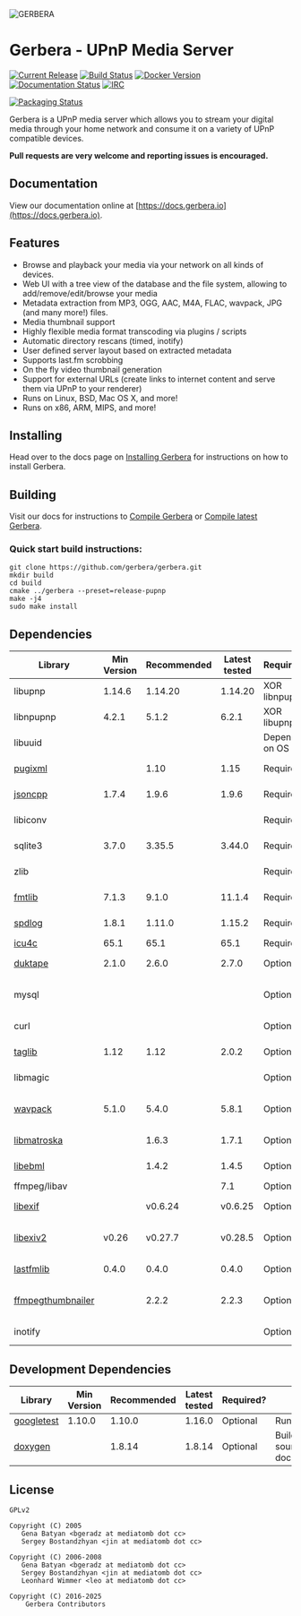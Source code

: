 <picture>
 <source media="(prefers-color-scheme: dark)" srcset="https://github.com/gerbera/gerbera/blob/master/artwork/logo-horiz-white.png?raw=true">
 <source media="(prefers-color-scheme: light)" srcset="https://github.com/gerbera/gerbera/blob/master/artwork/logo-horiz.png?raw=true">
 <img alt="GERBERA" src="https://github.com/gerbera/gerbera/blob/master/artwork/logo-horiz.png?raw=true" />
</picture>

# Gerbera - UPnP Media Server

[![Current Release](https://img.shields.io/github/release/gerbera/gerbera.svg?style=for-the-badge)](https://github.com/gerbera/gerbera/releases/latest) [![Build Status](https://img.shields.io/github/actions/workflow/status/gerbera/gerbera/ci.yml?style=for-the-badge&branch=master)](https://github.com/gerbera/gerbera/actions?query=workflow%3A%22CI+validation%22+branch%3Amaster) [![Docker Version](https://img.shields.io/docker/v/gerbera/gerbera?color=teal&label=docker&logoColor=white&sort=semver&style=for-the-badge)](https://hub.docker.com/r/gerbera/gerbera/tags?name=2.) [![Documentation Status](https://img.shields.io/readthedocs/gerbera?style=for-the-badge)](http://docs.gerbera.io/en/stable/?badge=stable) [![IRC](https://img.shields.io/badge/IRC-on%20libera.chat-orange.svg?style=for-the-badge)](https://web.libera.chat/?channels=#gerbera)

[![Packaging Status](https://repology.org/badge/tiny-repos/gerbera.svg?header=PACKAGES&style=for-the-badge)](https://repology.org/metapackage/gerbera/versions)

Gerbera is a UPnP media server which allows you to stream your digital media through your home network and consume it on a variety of UPnP compatible devices.

**Pull requests are very welcome and reporting issues is encouraged.**

## Documentation
View our documentation online at [https://docs.gerbera.io](https://docs.gerbera.io).

## Features
* Browse and playback your media via your network on all kinds of devices.
* Web UI with a tree view of the database and the file system, allowing to add/remove/edit/browse your media
* Metadata extraction from MP3, OGG, AAC, M4A, FLAC, wavpack, JPG (and many more!) files.
* Media thumbnail support
* Highly flexible media format transcoding via plugins / scripts
* Automatic directory rescans (timed, inotify)
* User defined server layout based on extracted metadata
* Supports last.fm scrobbing
* On the fly video thumbnail generation
* Support for external URLs (create links to internet content and serve them via UPnP to your renderer)
* Runs on Linux, BSD, Mac OS X, and more!
* Runs on x86, ARM, MIPS, and more!

## Installing
Head over to the docs page on [Installing Gerbera](https://docs.gerbera.io/en/stable/install.html) for instructions on
how to install Gerbera.

## Building
Visit our docs for instructions to [Compile Gerbera](https://docs.gerbera.io/en/stable/compile.html) or [Compile latest Gerbera](https://docs.gerbera.io/en/latest/compile.html).

### Quick start build instructions:
```
git clone https://github.com/gerbera/gerbera.git
mkdir build
cd build
cmake ../gerbera --preset=release-pupnp
make -j4
sudo make install
```

## Dependencies

| Library             | Min Version | Recommended | Latest tested        | Required?     | Note                       | Default  |
|---------------------|-------------|-------------|----------------------|---------------|----------------------------|----------|
| libupnp             | 1.14.6      | 1.14.20     | 1.14.20              | XOR libnpupnp | [pupnp]                    |          |
| libnpupnp           | 4.2.1       | 5.1.2       | 6.2.1                | XOR libupnp   | [npupnp]                   | Disabled |
| libuuid             |             |             |                      | Depends on OS | Not required on \*BSD      |          |
| [pugixml]           |             | 1.10        | 1.15                 | Required      | XML file and data support  |          |
| [jsoncpp]           | 1.7.4       | 1.9.6       | 1.9.6                | Required      | JSON data support          |          |
| libiconv            |             |             |                      | Required      | Charset conversion         |          |
| sqlite3             | 3.7.0       | 3.35.5      | 3.44.0               | Required      | Database storage           |          |
| zlib                |             |             |                      | Required      | Data compression           |          |
| [fmtlib]            | 7.1.3       | 9.1.0       | 11.1.4               | Required      | Fast string formatting     |          |
| [spdlog]            | 1.8.1       | 1.11.0      | 1.15.2               | Required      | Runtime logging            |          |
| [icu4c]             | 65.1        | 65.1        | 65.1                 | Required      | Transliteration            | Enabled  |
| [duktape]           | 2.1.0       | 2.6.0       | 2.7.0                | Optional      | Scripting Support          | Enabled  |
| mysql               |             |             |                      | Optional      | Alternate database storage | Disabled |
| curl                |             |             |                      | Optional      | Enables web services       | Enabled  |
| [taglib]            | 1.12        | 1.12        | 2.0.2                | Optional      | Audio tag support          | Enabled  |
| libmagic            |             |             |                      | Optional      | File type detection        | Enabled  |
| [wavpack]           | 5.1.0       | 5.4.0       | 5.8.1                | Optional      | WavPack metadata support   | Disabled |
| [libmatroska]       |             | 1.6.3       | 1.7.1                | Optional      | MKV metadata               | Enabled  |
| [libebml]           |             | 1.4.2       | 1.4.5                | Optional      | requird by [libmatroska]   | Enabled  |
| ffmpeg/libav        |             |             | 7.1                  | Optional      | File metadata              | Disabled |
| [libexif]           |             | v0.6.24     | v0.6.25              | Optional      | JPEG Exif metadata         | Enabled  |
| [libexiv2]          | v0.26       | v0.27.7     | v0.28.5              | Optional      | Exif, IPTC, XMP metadata   | Disabled |
| [lastfmlib]         | 0.4.0       | 0.4.0       | 0.4.0                | Optional      | Enables scrobbling         | Disabled |
| [ffmpegthumbnailer] |             | 2.2.2       | 2.2.3                | Optional      | Generate video thumbnails  | Disabled |
| inotify             |             |             |                      | Optional      | Efficient file monitoring  | Enabled  |

## Development Dependencies

| Library             | Min Version | Recommended | Latest tested | Required?     | Note                           | Default  |
|---------------------|-------------|-------------|---------------|---------------|--------------------------------|----------|
| [googletest]        | 1.10.0      | 1.10.0      | 1.16.0        | Optional      | Running tests                  | Disabled |
| [doxygen]           |             | 1.8.14      | 1.8.14        | Optional      | Building source documentation  | Disabled |

## License

    GPLv2

    Copyright (C) 2005
       Gena Batyan <bgeradz at mediatomb dot cc>
       Sergey Bostandzhyan <jin at mediatomb dot cc>

    Copyright (C) 2006-2008
       Gena Batyan <bgeradz at mediatomb dot cc>
       Sergey Bostandzhyan <jin at mediatomb dot cc>
       Leonhard Wimmer <leo at mediatomb dot cc>

    Copyright (C) 2016-2025
        Gerbera Contributors

[Docker Hub]: https://hub.docker.com/r/gerbera/gerbera
[duktape]: https://duktape.org
[doxygen]: https://github.com/doxygen/doxygen
[ffmpegthumbnailer]: https://github.com/dirkvdb/ffmpegthumbnailer
[fmtlib]: https://github.com/fmtlib/fmt
[googletest]: https://github.com/google/googletest
[icu4c]: https://github.com/unicode-org/icu
[jsoncpp]: https://github.com/open-source-parsers/jsoncpp
[lastfmlib]: https://github.com/dirkvdb/lastfmlib
[libebml]: https://github.com/Matroska-Org/libebml
[libexif]: https://github.com/libexif/libexif
[libexiv2]: https://github.com/Exiv2/exiv2
[libmatroska]: https://github.com/Matroska-Org/libmatroska
[npupnp]: https://www.lesbonscomptes.com/upmpdcli/npupnp-doc/libnpupnp.html
[pugixml]: https://github.com/zeux/pugixml
[pupnp]: https://github.com/pupnp/pupnp
[spdlog]: https://github.com/gabime/spdlog
[taglib]: https://taglib.org/
[wavpack]: https://www.wavpack.com/
